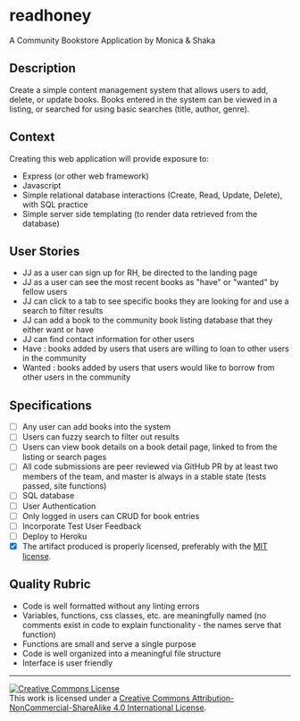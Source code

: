 # readhoney
A Community Bookstore Application by Monica &amp; Shaka

## Description

Create a simple content management system that allows users to add, delete, or update books.  Books entered in the system can be viewed in a listing, or searched for using basic searches (title, author, genre). 

## Context

Creating this web application will provide exposure to:
* Express (or other web framework)
* Javascript
* Simple relational database interactions (Create, Read, Update, Delete), with SQL practice
* Simple server side templating (to render data retrieved from the database)

## User Stories

- JJ as a user can sign up for RH, be directed to the landing page
- JJ as a user can see the most recent books as "have" or "wanted" by fellow users
- JJ can click to a tab to see specific books they are looking for and use a search to filter results
- JJ can add a book to the community book listing database that they either want or have
- JJ can find contact information for other users
- Have : books added by users that users are willing to loan to other users in the community
- Wanted : books added by users that users would like to borrow from other users in the community

## Specifications

- [ ] Any user can add books into the system
- [ ] Users can fuzzy search to filter out results
- [ ] Users can view book details on a book detail page, linked to from the listing or search pages
- [ ] All code submissions are peer reviewed via GitHub PR by at least two members of the team, and master is always in a stable state (tests passed, site functions)
- [ ] SQL database
- [ ] User Authentication
- [ ] Only logged in users can CRUD for book entries 
- [ ] Incorporate Test User Feedback 
- [ ] Deploy to Heroku
- [x] The artifact produced is properly licensed, preferably with the [MIT license][mit-license].

## Quality Rubric

- Code is well formatted without any linting errors
- Variables, functions, css classes, etc. are meaningfully named (no comments exist in code to explain functionality - the names serve that function)
- Functions are small and serve a single purpose
- Code is well organized into a meaningful file structure
- Interface is user friendly

---

<a rel="license" href="http://creativecommons.org/licenses/by-nc-sa/4.0/"><img alt="Creative Commons License" style="border-width:0" src="https://i.creativecommons.org/l/by-nc-sa/4.0/80x15.png" /></a>
<br />This work is licensed under a <a rel="license" href="http://creativecommons.org/licenses/by-nc-sa/4.0/">Creative Commons Attribution-NonCommercial-ShareAlike 4.0 International License</a>.

[mit-license]: https://opensource.org/licenses/MIT



